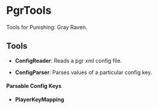 # PgrTools
Tools for Punishing: Gray Raven.

## Tools
* **ConfigReader**: Reads a pgr xml config file.

* **ConfigParser**: Parses values of a particular config key.

#### Parsable Config Keys
* **PlayerKeyMapping**

